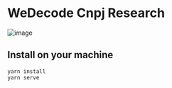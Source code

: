 # WeDecode Cnpj Research

![image](https://user-images.githubusercontent.com/62912704/126934885-9ab3f448-6670-4d94-b285-5becbe327165.png) 


## Install on your machine 
```
yarn install
yarn serve
```  
